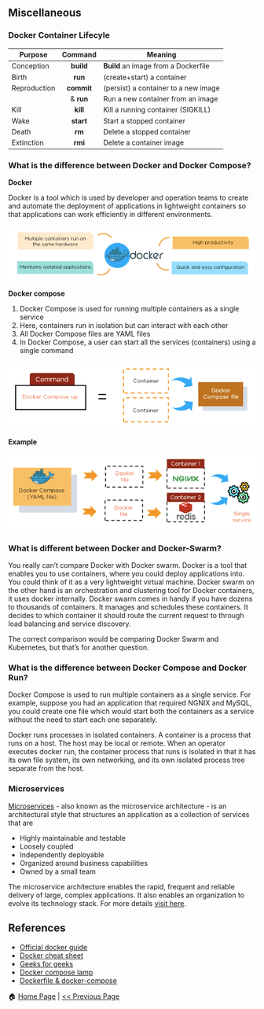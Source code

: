## Miscellaneous ##

### Docker Container Lifecyle ###

| Purpose      | Command    | Meaning                               |
| -------------|   :---:    |---------------------------------------|
| Conception   | **build**  | **Build** an image from a Dockerfile  |
| Birth        | **run**    | (create+start) a container            |
| Reproduction | **commit** | (persist) a container to a new image  |
|              | & **run**  | Run a new container from an image     |
| Kill         | **kill**   | Kill a running container (SIGKILL)    |
| Wake         | **start**  | Start a stopped container             |
| Death        | **rm**     | Delete a stopped container            |
| Extinction   | **rmi**    | Delete a container image              |


### What is the difference between Docker and Docker Compose? ###

**Docker**

Docker is a tool which is used by developer and operation teams to create and automate the deployment of applications in lightweight containers so that applications can work efficiently in different environments.

![This is an image](/images/docker.png)

**Docker compose**

1. Docker Compose is used for running multiple containers as a single service
2. Here, containers run in isolation but can interact with each other
3. All Docker Compose files are YAML files
4. In Docker Compose, a user can start all the services (containers) using a single command

![This is an image](/images/docker-compose.png)

**Example**

![This is an image](/images/docker-compose-example.png)


### What is different between Docker and Docker-Swarm? ###

You really can’t compare Docker with Docker swarm. Docker is a tool that enables you to use containers, where you could deploy applications into. You could think of it as a very lightweight virtual machine. Docker swarm on the other hand is an orchestration and clustering tool for Docker containers, it uses docker internally. Docker swarm comes in handy if you have dozens to thousands of containers. It manages and schedules these containers. It decides to which container it should route the current request to through load balancing and service discovery.

The correct comparison would be comparing Docker Swarm and Kubernetes, but that’s for another question.

### What is the difference between Docker Compose and Docker Run? ###

Docker Compose is used to run multiple containers as a single service. For example, suppose you had an application that required NGNIX and MySQL, you could create one file which would start both the containers as a service without the need to start each one separately.

Docker runs processes in isolated containers. A container is a process that runs on a host. The host may be local or remote. When an operator executes docker run, the container process that runs is isolated in that it has its own file system, its own networking, and its own isolated process tree separate from the host.

### Microservices ##

[Microservices](https://www.redhat.com/en/topics/microservices/what-are-microservices) - also known as the microservice architecture - is an architectural style that structures an application as a collection of services that are

* Highly maintainable and testable
* Loosely coupled
* Independently deployable
* Organized around business capabilities
* Owned by a small team

The microservice architecture enables the rapid, frequent and reliable delivery of large, complex applications. It also enables an organization to evolve its technology stack. For more details [visit here](https://microservices.io/).


## References

* [Official docker guide](https://docs.docker.com/)
* [Docker cheat sheet](https://github.com/wsargent/docker-cheat-sheet)
* [Geeks for geeks](https://www.geeksforgeeks.org/introduction-to-docker/)
* [Docker compose lamp](https://github.com/harshalone/docker-compose-lamp)
* [Dockerfile & docker-compose](https://www.baeldung.com/ops/docker-dockerfile-docker-compose)

:house: [Home Page](README.md) | [<< Previous Page](Sample-Project.md)
